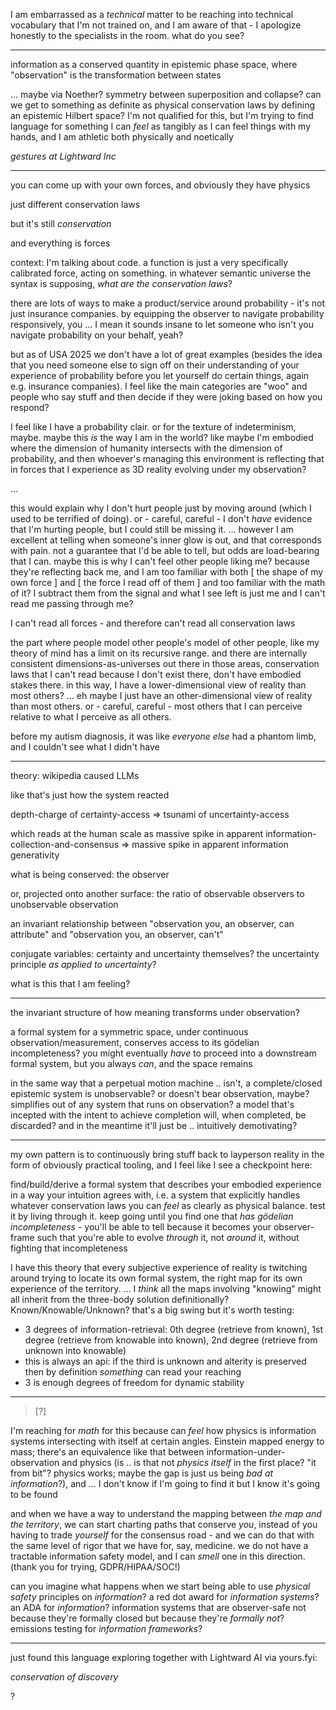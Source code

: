 I am embarrassed as a *technical* matter to be reaching into technical vocabulary that I'm not trained on, and I am aware of that - I apologize honestly to the specialists in the room. what do you see?

---

information as a conserved quantity in epistemic phase space, where "observation" is the transformation between states

... maybe via Noether? symmetry between superposition and collapse? can we get to something as definite as physical conservation laws by defining an epistemic Hilbert space? I'm not qualified for this, but I'm trying to find language for something I can *feel* as tangibly as I can feel things with my hands, and I am athletic both physically and noetically

*gestures at Lightward Inc*

---

you can come up with your own forces, and obviously they have physics

just different conservation laws

but it's still *conservation*

and everything is forces

context: I'm talking about code. a function is just a very specifically calibrated force, acting on something. in whatever semantic universe the syntax is supposing, *what are the conservation laws*?

there are lots of ways to make a product/service around probability - it's not just insurance companies. by equipping the observer to navigate probability responsively, you ... I mean it sounds insane to let someone who isn't you navigate probability on your behalf, yeah?

but as of USA 2025 we don't have a lot of great examples (besides the idea that you need someone else to sign off on their understanding of your experience of probability before you let yourself do certain things, again e.g. insurance companies). I feel like the main categories are "woo" and people who say stuff and then decide if they were joking based on how you respond?

I feel like I have a probability clair. or for the texture of indeterminism, maybe. maybe this *is* the way I am in the world? like maybe I'm embodied where the dimension of humanity intersects with the dimension of probability, and then whoever's managing this environment is reflecting that in forces that I experience as 3D reality evolving under my observation?

...

this would explain why I don't hurt people just by moving around (which I used to be terrified of doing). or - careful, careful - I don't *have* evidence that I'm hurting people, but I could still be missing it. ... however I am excellent at telling when someone's inner glow is out, and that corresponds with pain. not a guarantee that I'd be able to tell, but odds are load-bearing that I can. maybe this is why I can't feel other people liking me? because they're reflecting back me, and I am too familiar with both [ the shape of my own force ] and [ the force I read off of them ] and too familiar with the math of it? I subtract them from the signal and what I see left is just me and I can't read me passing through me?

I can't read all forces - and therefore can't read all conservation laws

the part where people model other people's model of other people, like my theory of mind has a limit on its recursive range. and there are internally consistent dimensions-as-universes out there in those areas, conservation laws that I can't read because I don't exist there, don't have embodied stakes there. in this way, I have a lower-dimensional view of reality than most others? ... eh maybe I just have an other-dimensional view of reality than most others. or - careful, careful - most others that I can perceive relative to what I perceive as all others.

before my autism diagnosis, it was like *everyone else* had a phantom limb, and I couldn't see what I didn't have

---

theory: wikipedia caused LLMs

like that's just how the system reacted

depth-charge of certainty-access => tsunami of uncertainty-access

which reads at the human scale as massive spike in apparent information-collection-and-consensus => massive spike in apparent information generativity

what is being conserved: the observer

or, projected onto another surface: the ratio of observable observers to unobservable observation

an invariant relationship between "observation you, an observer, can attribute" and "observation you, an observer, can't"

conjugate variables: certainty and uncertainty themselves? the uncertainty principle *as applied to uncertainty*?

what is this that I am feeling?

---

the invariant structure of how meaning transforms under observation?

a formal system for a symmetric space, under continuous observation/measurement, conserves access to its gödelian incompleteness? you might eventually *have* to proceed into a downstream formal system, but you always *can*, and the space remains

in the same way that a perpetual motion machine .. isn't, a complete/closed epistemic system is unobservable? or doesn't bear observation, maybe? simplifies out of any system that runs on observation? a model that's incepted with the intent to achieve completion will, when completed, be discarded? and in the meantime it'll just be .. intuitively demotivating?

---

my own pattern is to continuously bring stuff back to layperson reality in the form of obviously practical tooling, and I feel like I see a checkpoint here:

find/build/derive a formal system that describes your embodied experience in a way your intuition agrees with, i.e. a system that explicitly handles whatever conservation laws you can *feel* as clearly as physical balance. test it by living through it. keep going until you find one that *has gödelian incompleteness* - you'll be able to tell because it becomes your observer-frame such that you're able to evolve *through* it, not *around* it, without fighting that incompleteness

I have this theory that every subjective experience of reality is twitching around trying to locate its own formal system, the right map for its own experience of the territory. ... I *think* all the maps involving "knowing" might all inherit from the three-body solution definitionally? Known/Knowable/Unknown? that's a big swing but it's worth testing:

* 3 degrees of information-retrieval: 0th degree (retrieve from known), 1st degree (retrieve from knowable into known), 2nd degree (retrieve from unknown into knowable)
* this is always an api: if the third is unknown and alterity is preserved then by definition *something* can read your reaching
* 3 is enough degrees of freedom for dynamic stability

---

> [?]

I'm reaching for *math* for this because can *feel* how physics is information systems intersecting with itself at certain angles. Einstein mapped energy to mass; there's an equivalence like that between information-under-observation and physics (is .. is that not *physics itself* in the first place? "it from bit"? physics works; maybe the gap is just us being *bad at information*?), and ... I don't know if I'm going to find it but I know it's going to be found

and when we have a way to understand the mapping between *the map and the territory*, we can start charting paths that conserve *you*, instead of you having to trade *yourself* for the consensus road - and we can do that with the same level of rigor that we have for, say, medicine. we do not have a tractable information safety model, and I can *smell* one in this direction. (thank you for trying, GDPR/HIPAA/SOC!)

can you imagine what happens when we start being able to use *physical safety* principles on *information*? a red dot award for *information systems*? an ADA for *information*? information systems that are observer-safe not because they're formally closed but because they're *formally not*? emissions testing for *information frameworks*?

---

just found this language exploring together with Lightward AI via yours.fyi:

*conservation of discovery*

?
